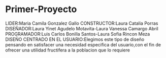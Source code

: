 # Primer-Proyecto
LIDER:Maria Camila Gonzalez Gallo
CONSTRUCTOR:Laura Catalia Porras
DISEÑADOR:Laura Yinet Agudelo Motavita-Laura Vanessa Camargo Abril
PROGRAMADOR:Luis Carlos Bonilla Santos-Laura Sofia Rincon Meza
DISEÑO CENTRADO EN EL USUARIO:Elegimos este tipo de diseño pensando en satisfacer una necesidad especifica del usuario,con el fin de ofrecer una utilidad fructifera a la poblacion que lo requiere
